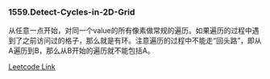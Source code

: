 ### 1559.Detect-Cycles-in-2D-Grid

从任意一点开始，对同一个value的所有像素做常规的遍历。如果遍历的过程中遇到了之前访问过的格子，那么就是有环。注意遍历的过程中不能走“回头路”，即从A遍历到B，那么从B开始的遍历就不能包括A。

[Leetcode Link](https://leetcode.com/problems/detect-cycles-in-2d-grid/)
